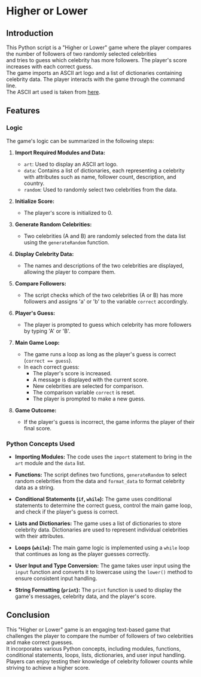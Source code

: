 # Higher or Lower

## Introduction
This Python script is a "Higher or Lower" game where the player compares the number of followers of two randomly selected celebrities  
and tries to guess which celebrity has more followers. The player's score increases with each correct guess.  
The game imports an ASCII art logo and a list of dictionaries containing celebrity data. The player interacts with the game through the command line.  
The ASCII art used is taken from [here](https://ascii.co.uk/text).

## Features

### Logic
The game's logic can be summarized in the following steps:

1. **Import Required Modules and Data:**
   - `art`: Used to display an ASCII art logo.
   - `data`: Contains a list of dictionaries, each representing a celebrity with attributes such as name, follower count, description, and country.
   - `random`: Used to randomly select two celebrities from the data.

2. **Initialize Score:**
   - The player's score is initialized to 0.

3. **Generate Random Celebrities:**
   - Two celebrities (A and B) are randomly selected from the data list using the `generateRandom` function.

4. **Display Celebrity Data:**
   - The names and descriptions of the two celebrities are displayed, allowing the player to compare them.

5. **Compare Followers:**
   - The script checks which of the two celebrities (A or B) has more followers and assigns 'a' or 'b' to the variable `correct` accordingly.

6. **Player's Guess:**
   - The player is prompted to guess which celebrity has more followers by typing 'A' or 'B'.

7. **Main Game Loop:**
   - The game runs a loop as long as the player's guess is correct (`correct == guess`).
   - In each correct guess:
     - The player's score is increased.
     - A message is displayed with the current score.
     - New celebrities are selected for comparison.
     - The comparison variable `correct` is reset.
     - The player is prompted to make a new guess.

8. **Game Outcome:**
   - If the player's guess is incorrect, the game informs the player of their final score.

### Python Concepts Used
- **Importing Modules:** The code uses the `import` statement to bring in the `art` module and the `data` list.

- **Functions:** The script defines two functions, `generateRandom` to select random celebrities from the data and `format_data` to format celebrity data as a string.

- **Conditional Statements (`if`, `while`):** The game uses conditional statements to determine the correct guess, control the main game loop, and check if the player's guess is correct.

- **Lists and Dictionaries:** The game uses a list of dictionaries to store celebrity data. Dictionaries are used to represent individual celebrities with their attributes.

- **Loops (`while`):** The main game logic is implemented using a `while` loop that continues as long as the player guesses correctly.

- **User Input and Type Conversion:** The game takes user input using the `input` function and converts it to lowercase using the `lower()` method to ensure consistent input handling.

- **String Formatting (`print`):** The `print` function is used to display the game's messages, celebrity data, and the player's score.

## Conclusion
This "Higher or Lower" game is an engaging text-based game that challenges the player to compare the number of followers of two celebrities and make correct guesses.  
It incorporates various Python concepts, including modules, functions, conditional statements, loops, lists, dictionaries, and user input handling.  
Players can enjoy testing their knowledge of celebrity follower counts while striving to achieve a higher score.
